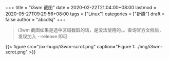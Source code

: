 +++
title = "i3wm 截图"
date = 2020-02-22T21:04:00+08:00
lastmod = 2020-05-27T09:29:56+08:00
tags = ["Linux"]
categories = ["折腾"]
draft = false
author = "abcdlsj"
+++

> i3wm 截图如果是选中区域截取的话，是没法使用的。。查询官方文档后，发现加入 --release 即可

<!--more-->

{{< figure src="/ox-hugo/i3wm-scrot.png" caption="Figure 1: ./img/i3wm-scrot.png" >}}
